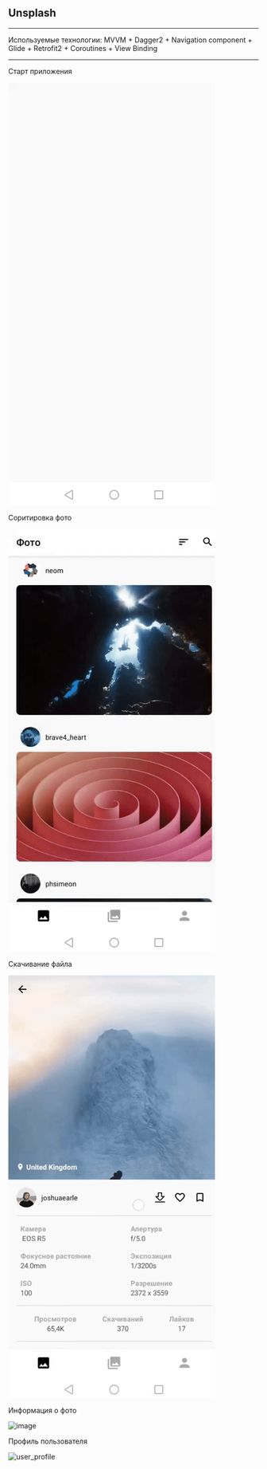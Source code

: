 ## Unsplash
___
Используемые технологии: MVVM + Dagger2 + Navigation component + Glide + Retrofit2 + Coroutines + View Binding
___

Старт приложения

![start_app](https://raw.githubusercontent.com/sulatskovalexandr/unsplash-andriod/master/anim/start.gif)

Соритировка фото

![sorted](https://raw.githubusercontent.com/sulatskovalexandr/unsplash-andriod/master/anim/sort.gif)

Скачивание файла

![download file](https://raw.githubusercontent.com/sulatskovalexandr/unsplash-andriod/master/anim/download.gif)

Информация о фото

![image](https://raw.githubusercontent.com/sulatskovalexandr/unsplash-andriod/master/anim/image.gif)

Профиль пользователя

![user_profile](https://raw.githubusercontent.com/sulatskovalexandr/unsplash-andriod/master/anim/user_profile.gif)
